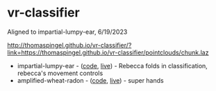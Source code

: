 # vr-classifier

Aligned to impartial-lumpy-ear, 6/19/2023

http://thomaspingel.github.io/vr-classifier/?link=https://thomaspingel.github.io/vr-classifier/pointclouds/chunk.laz

* impartial-lumpy-ear - ([code](https://glitch.com/edit/#!/impartial-lumpy-ear), [live](https://impartial-lumpy-ear.glitch.me/?link=https://rawhitten.github.io/chunk.laz)) - Rebecca folds in classification, rebecca's movement controls
* amplified-wheat-radon - ([code](https://glitch.com/edit/#!/amplified-wheat-radon), [live](https://amplified-wheat-radon.glitch.me/?link=https://rawhitten.github.io/chunk.laz)) - super hands
